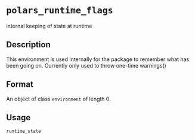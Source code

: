 # `polars_runtime_flags`

internal keeping of state at runtime


## Description

This environment is used internally for the package to remember
 what has been going on. Currently only used to throw one-time warnings()


## Format

An object of class `environment` of length 0.


## Usage

```r
runtime_state
```


